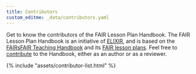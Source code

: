 ```yaml
---
title: Contributors
custom_editme: _data/contributors.yaml
---
```


Get to know the contributors of the FAIR Lesson Plan Handbook. The FAIR Lesson Plan Handbook is an initiative of [ELIXIR](https://elixir-europe.org/), and is based on the [FAIRsFAIR Teaching Handbook](https://fairsfair.gitbook.io/fair-teaching-handbook/) and its [FAIR lesson plans](https://fairsfair.gitbook.io/fair-teaching-handbook/0lessonplans). Feel free to [contribute](/contribute/how_to_contribute) to the Handbook, either as an author or as a reviewer.

{% include "assets/contributor-list.html" %}
